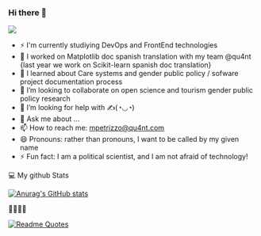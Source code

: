 ### Hi there 👋

![](https://readme-typing-svg.herokuapp.com?font=HeptaSlab&color=49D3DF&lines=I'm+a+political+scientist;I'm+a+researcher;I+love+tech;I'm+a+soft+documenter;I'm+feminist;I'm+mother+of+three)

- ⚡ I'm currently studiying DevOps and FrontEnd technologies
- 🔭 I worked on Matplotlib doc spanish translation with my team @qu4nt {last year we work on Scikit-learn spanish doc translation}
- 🌱 I learned about Care systems and gender public policy / sofware project documentation process
- 👯 I’m looking to collaborate on open science and tourism gender public policy research 
- 🤔 I’m looking for help with ✍(◔◡◔)
- 💬 Ask me about ...
- 📫 How to reach me: mpetrizzo@qu4nt.com
- 😄 Pronouns: rather than pronouns, I want to be called by my given name
- ⚡ Fun fact: I am a political scientist, and I am not afraid of technology!


💻 My github Stats 

[![Anurag's GitHub stats](https://github-readme-stats.vercel.app/api?username=petrizzo&show_icons=true&theme=tokyonight)](https://github.com/anuraghazra/github-readme-stats)


🙈🙊🙉🐵 

[![Readme Quotes](https://quotes-github-readme.vercel.app/api?type=horizontal)](https://github.com/piyushsuthar/github-readme-quotes)
